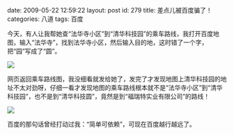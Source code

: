 date: 2009-05-22 12:59:22
layout: post
id: 279
title: 差点儿被百度骗了！
categories: 八道
tags: 百度

今天，有人让我帮她查“法华寺小区”到“清华科技园”的乘车路线，我打开百度地图，输入“法华寺”，找到法华寺小区，然后输入目的地，这时错了一个字，把“园”写成了“圆”。

[![](http://lh3.ggpht.com/_sSlOa6svSLk/ShafF_YNDLI/AAAAAAAAAVo/_R1sWfly2_c/s288/2009-05-22-204358_800x600_scrot.png)](http://picasaweb.google.com/lh/photo/dLw7jXIkrFHxF56uQicSig?feat=embedwebsite)

网页返回乘车路线图，我没细看就发给她了，发完了才发现地图上清华科技园的地址不太对劲呀，仔细一看才发现地图的乘车路线根本就不是“法华寺小区”到“清华科技园”，也不是到“清华科技圆”，竟然是到“福瑞特实业有限公司”的路线！

[![](http://lh4.ggpht.com/_sSlOa6svSLk/ShafF08O9yI/AAAAAAAAAVs/OauvjytX4Vc/s288/2009-05-22-204415_800x600_scrot.png)](http://picasaweb.google.com/lh/photo/dvgKZPcbtYMu2282hV9Mgg?feat=embedwebsite)

百度的那句话曾经打动过我：“简单可依赖”，可现在百度越行越远了。
